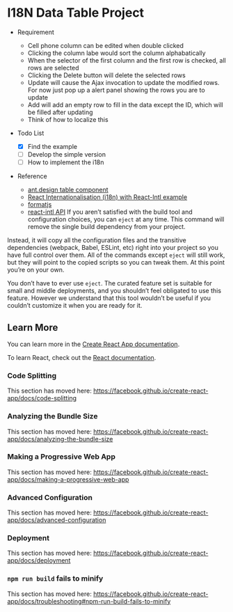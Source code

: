 I18N Data Table Project
====

- Requirement
  - Cell phone column can be edited when double clicked
  - Clicking the column labe would sort the column alphabatically
  - When the selector of the first column and the first row is checked, all rows are selected
  - Clicking the Delete button will delete the selected rows
  - Update will cause the Ajax invocation to update the modified rows.  For now just pop up a alert panel showing the rows you are to update
  - Add will add an empty row to fill in the data except the ID, which will be filled after updating
  - Think of how to localize this

- Todo List
  - [x] Find the example
  - [ ] Develop the simple version
  - [ ] How to implement the i18n

- Reference
    - [ant.design table component](https://ant.design/components/table-cn/#components-table-demo-row-selection-and-operation)
    - [React Internationalisation (i18n) with React-Intl example](https://www.youtube.com/watch?v=XcvZPWz510k)
    - [formatjs](https://github.com/formatjs/formatjs)
    - [react-intl API](https://formatjs.io/docs/react-intl/components)
If you aren’t satisfied with the build tool and configuration choices, you can `eject` at any time. This command will remove the single build dependency from your project.

Instead, it will copy all the configuration files and the transitive dependencies (webpack, Babel, ESLint, etc) right into your project so you have full control over them. All of the commands except `eject` will still work, but they will point to the copied scripts so you can tweak them. At this point you’re on your own.

You don’t have to ever use `eject`. The curated feature set is suitable for small and middle deployments, and you shouldn’t feel obligated to use this feature. However we understand that this tool wouldn’t be useful if you couldn’t customize it when you are ready for it.

## Learn More

You can learn more in the [Create React App documentation](https://facebook.github.io/create-react-app/docs/getting-started).

To learn React, check out the [React documentation](https://reactjs.org/).

### Code Splitting

This section has moved here: https://facebook.github.io/create-react-app/docs/code-splitting

### Analyzing the Bundle Size

This section has moved here: https://facebook.github.io/create-react-app/docs/analyzing-the-bundle-size

### Making a Progressive Web App

This section has moved here: https://facebook.github.io/create-react-app/docs/making-a-progressive-web-app

### Advanced Configuration

This section has moved here: https://facebook.github.io/create-react-app/docs/advanced-configuration

### Deployment

This section has moved here: https://facebook.github.io/create-react-app/docs/deployment

### `npm run build` fails to minify

This section has moved here: https://facebook.github.io/create-react-app/docs/troubleshooting#npm-run-build-fails-to-minify
